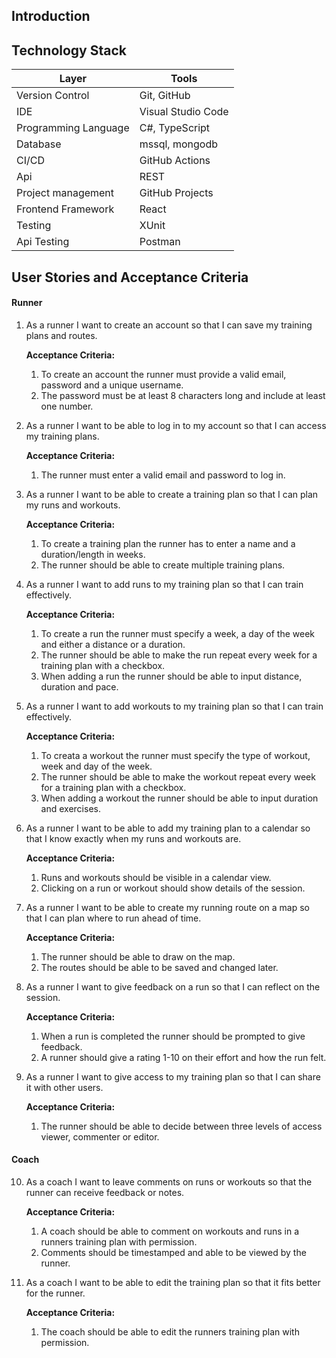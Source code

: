 ## Introduction

## Technology Stack

| Layer | Tools |
| -------- | ------- |
| Version Control | Git, GitHub |
| IDE | Visual Studio Code |
| Programming Language | C#, TypeScript |
| Database | mssql, mongodb |
| CI/CD | GitHub Actions |
| Api | REST |
| Project management | GitHub Projects |
| Frontend Framework | React |
| Testing | XUnit |
| Api Testing | Postman |

## User Stories and Acceptance Criteria

#### Runner

1. As a runner I want to create an account so that I can save my training plans and routes.

    **Acceptance Criteria:**

    1. To create an account the runner must provide a valid email, password and a unique username.
    2. The password must be at least 8 characters long and include at least one number.

2. As a runner I want to be able to log in to my account so that I can access my training plans.

    **Acceptance Criteria:**

    1. The runner must enter a valid email and password to log in.

3. As a runner I want to be able to create a training plan so that I can plan my runs and workouts.

    **Acceptance Criteria:**

    1. To create a training plan the runner has to enter a name and a duration/length in weeks.
    2. The runner should be able to create multiple training plans.

4. As a runner I want to add runs to my training plan so that I can train effectively.

    **Acceptance Criteria:**    

    1. To create a run the runner must specify a week, a day of the week and either a distance or a duration.
    2. The runner should be able to make the run repeat every week for a training plan with a checkbox.
    3. When adding a run the runner should be able to input distance, duration and pace.

5. As a runner I want to add workouts to my training plan so that I can train effectively.

    **Acceptance Criteria:**

    1. To creata a workout the runner must specify the type of workout, week and day of the week.
    2. The runner should be able to make the workout repeat every week for a training plan with a checkbox.
    3. When adding a workout the runner should be able to input duration and exercises.

6. As a runner I want to be able to add my training plan to a calendar so that I know exactly when my runs and workouts are.

    **Acceptance Criteria:**

    1. Runs and workouts should be visible in a calendar view.
    2. Clicking on a run or workout should show details of the session.

7. As a runner I want to be able to create my running route on a map so that I can plan where to run ahead of time.

    **Acceptance Criteria:**

    1. The runner should be able to draw on the map.
    2. The routes should be able to be saved and changed later.

8. As a runner I want to give feedback on a run so that I can reflect on the session.

    **Acceptance Criteria:**

    1. When a run is completed the runner should be prompted to give feedback.
    2. A runner should give a rating 1-10 on their effort and how the run felt.

9. As a runner I want to give access to my training plan so that I can share it with other users.

    **Acceptance Criteria:**

    1. The runner should be able to decide between three levels of access viewer, commenter or editor.

#### Coach

10. As a coach I want to leave comments on runs or workouts so that the runner can receive feedback or notes.

    **Acceptance Criteria:**

    1. A coach should be able to comment on workouts and runs in a runners training plan with permission.
    2. Comments should be timestamped and able to be viewed by the runner.

11. As a coach I want to be able to edit the training plan so that it fits better for the runner.

    **Acceptance Criteria:**

    1. The coach should be able to edit the runners training plan with permission.